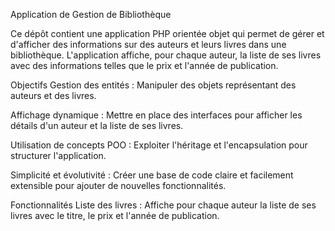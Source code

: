 Application de Gestion de Bibliothèque

Ce dépôt contient une application PHP orientée objet qui permet de gérer et d'afficher des informations sur des auteurs et leurs livres dans une bibliothèque. 
L'application affiche, pour chaque auteur, la liste de ses livres avec des informations telles que le prix et l'année de publication.

Objectifs
Gestion des entités : Manipuler des objets représentant des auteurs et des livres.

Affichage dynamique : Mettre en place des interfaces pour afficher les détails d'un auteur et la liste de ses livres.

Utilisation de concepts POO : Exploiter l'héritage et l'encapsulation pour structurer l'application.

Simplicité et évolutivité : Créer une base de code claire et facilement extensible pour ajouter de nouvelles fonctionnalités.

Fonctionnalités
Liste des livres : Affiche pour chaque auteur la liste de ses livres avec le titre, le prix et l'année de publication.

